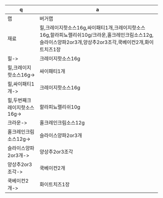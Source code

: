  q  | a
--- | ---
랩	| 버거랩
재료	| 힐,크레이지핫소스16g,싸이패티1개,크레이지핫소스16g,할라피뇨랠리쉬10g/크라운,홀크레인크림소스12g,슬라이스양파2or3개,양상추2or3조각,쿡베이컨2개,화이트치즈1장
힐->	| 크레이지핫소스16g
힐,크레이지핫소스16g->	| 싸이패티1개
힐,싸이패티1개->	| 크레이지핫소스16g
힐,두번째크레이지핫소스16g->	| 할라피뇨랠리쉬10g
크라운->	| 홀크레인크림소스12g
홀크레인크림소스12g->	|  슬라이스양파2or3개
슬라이스양파2or3개->	| 양상추2or3조각
양상추2or3조각->	| 쿡베이컨2개
쿡베이컨2개->		| 화이트치즈1장

